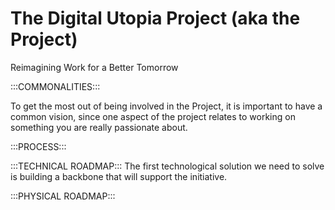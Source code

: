 The Digital Utopia Project (aka the Project)
=============

Reimagining Work for a Better Tomorrow


:::COMMONALITIES:::

To get the most out of being involved in the Project, it is important to have a common vision, since one aspect of the project relates to working on something you are really passionate about.


:::PROCESS:::


:::TECHNICAL ROADMAP:::
The first technological solution we need to solve is building a backbone that will support the initiative.  





:::PHYSICAL ROADMAP:::
